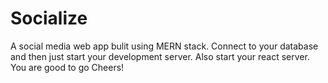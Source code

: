 # Socialize
A social media web app bulit using  MERN stack.
Connect to your database and then just start your development server.
Also start your react server.
You are good to go Cheers!
